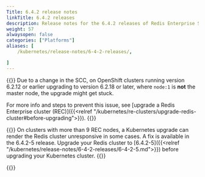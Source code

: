 ```yaml
---
Title: 6.4.2 release notes
linkTitle: 6.4.2 releases
description: Release notes for the 6.4.2 releases of Redis Enterprise Software for Kubernetes. 
weight: 57
alwaysopen: false
categories: ["Platforms"]
aliases: [
    /kubernetes/release-notes/6-4-2-releases/,

]
---
```

{{<warning>}} Due to a change in the SCC, on OpenShift clusters running version 6.2.12 or earlier upgrading to version 6.2.18 or later, where `node:1` is <b>not</b> the master node, the upgrade might get stuck.

For more info and steps to prevent this issue, see [upgrade a Redis Enterprise cluster (REC)]({{<relref "/kubernetes/re-clusters/upgrade-redis-cluster#before-upgrading">}}).
{{</warning>}}

{{<note>}}
On clusters with more than 9 REC nodes, a Kubernetes upgrade can render the Redis cluster unresponsive in some cases. A fix is available in the 6.4.2-5 release. Upgrade your Redis cluster to [6.4.2-5]({{<relref "/kubernetes/release-notes/6-4-2-releases/6-4-2-5.md">}}) before upgrading your Kubernetes cluster.
{{</note>}}

{{<table-children columnNames="Version&nbsp;(Release&nbsp;date)&nbsp;,Major changes" columnSources="LinkTitle,Description" enableLinks="LinkTitle">}}